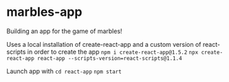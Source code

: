 # marbles-app

Building an app for the game of marbles!

Uses a local installation of create-react-app and a custom version of react-scripts in order to create the app
`npm i create-react-app@1.5.2`
`npx create-react-app react-app --scripts-version=react-scripts@1.1.4`

Launch app with
`cd react-app`
`npm start`

